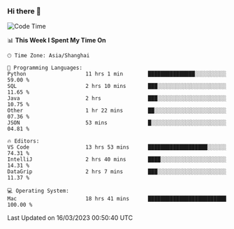 ### Hi there 👋


<!--START_SECTION:waka-->
![Code Time](http://img.shields.io/badge/Code%20Time-1%2C046%20hrs%2025%20mins-blue)

📊 **This Week I Spent My Time On** 

```text
🕑︎ Time Zone: Asia/Shanghai

💬 Programming Languages: 
Python                   11 hrs 1 min        ███████████████░░░░░░░░░░   59.00 % 
SQL                      2 hrs 10 mins       ███░░░░░░░░░░░░░░░░░░░░░░   11.65 % 
Java                     2 hrs               ███░░░░░░░░░░░░░░░░░░░░░░   10.75 % 
Other                    1 hr 22 mins        ██░░░░░░░░░░░░░░░░░░░░░░░   07.36 % 
JSON                     53 mins             █░░░░░░░░░░░░░░░░░░░░░░░░   04.81 % 

🔥 Editors: 
VS Code                  13 hrs 53 mins      ███████████████████░░░░░░   74.31 % 
IntelliJ                 2 hrs 40 mins       ████░░░░░░░░░░░░░░░░░░░░░   14.31 % 
DataGrip                 2 hrs 7 mins        ███░░░░░░░░░░░░░░░░░░░░░░   11.37 % 

💻 Operating System: 
Mac                      18 hrs 41 mins      █████████████████████████   100.00 % 
```


 Last Updated on 16/03/2023 00:50:40 UTC
<!--END_SECTION:waka-->

<!--
**SillyPasty/SillyPasty** is a ✨ _special_ ✨ repository because its `README.md` (this file) appears on your GitHub profile.

Here are some ideas to get you started:

- 🔭 I’m currently working on ...
- 🌱 I’m currently learning ...
- 👯 I’m looking to collaborate on ...
- 🤔 I’m looking for help with ...
- 💬 Ask me about ...
- 📫 How to reach me: ...
- 😄 Pronouns: ...
- ⚡ Fun fact: ...
-->


